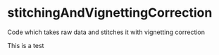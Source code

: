 # stitchingAndVignettingCorrection
Code which takes raw data and stitches it with vignetting correction

This is a test
